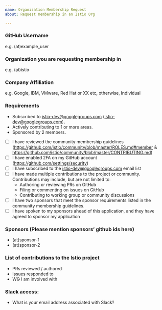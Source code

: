 ```yaml
---
name: Organization Membership Request
about: Request membership in an Istio Org

---
```


### GitHub Username
e.g. (at)example_user

### Organization you are requesting membership in
e.g. (at)istio

### Company Affiliation
e.g. Google, IBM, VMware, Red Hat or XX etc, otherwise, Individual

### Requirements
- Subscribed to istio-dev@googlegroups.com (istio-dev@googlegroups.com).
- Actively contributing to 1 or more areas.
- Sponsored by 2 members.

- [ ] I have reviewed the community membership guidelines (https://github.com/istio/community/blob/master/ROLES.md#member & https://github.com/istio/community/blob/master/CONTRIBUTING.md)
- [ ] I have enabled 2FA on my GitHub account (https://github.com/settings/security)
- [ ] I have subscribed to the istio-dev@googlegroups.com email list
- [ ] I have made multiple contributions to the project or community. Contributions may include, but are not limited to:
    - Authoring or reviewing PRs on GitHub
    - Filing or commenting on issues on GitHub
    - Contributing to working group or community discussions
- [ ] I have two sponsors that meet the sponsor requirements listed in the community membership guidelines.
- [ ] I have spoken to my sponsors ahead of this application, and they have agreed to sponsor my application

### Sponsors (Please mention sponsors’ github ids here)
- (at)sponsor-1
- (at)sponsor-2

### List of contributions to the Istio project
- PRs reviewed / authored
- Issues responded to
- WG I am involved with

### Slack access:
- What is your email address associated with Slack?
